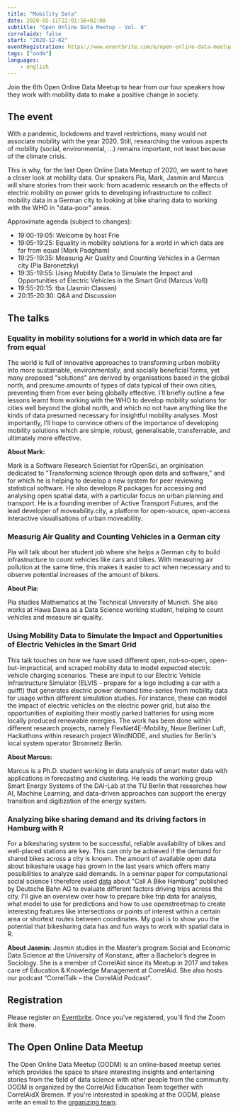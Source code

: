 ```yaml
---
title: "Mobility Data"
date: 2020-05-11T22:01:56+02:00
subtitle: "Open Online Data Meetup - Vol. 6"
correlaidx: false
start: "2020-12-02"
eventRegistration: https://www.eventbrite.com/e/open-online-data-meetup-vol-6-mobility-data-tickets-130394490431
tags: ["oodm"]
languages: 
    - english
---
```


Join the 6th Open Online Data Meetup to hear from our four speakers how they work with mobility data to make a positive change in society.

## The event
With a pandemic, lockdowns and travel restrictions, many would not associate mobility with the year 2020. Still, researching the various aspects of mobility (social, environmental, ...) remains important, not least because of the climate crisis.

This is why, for the last Open Online Data Meetup of 2020, we want to have a closer look at mobility data. Our speakers Pia, Mark, Jasmin and Marcus will share stories from their work: from academic research on the effects of electric mobility on power grids to developing infrastructure to collect mobility data in a German city to looking at bike sharing data to working with the WHO in "data-poor" areas.

Approximate agenda (subject to changes):

- 19:00-19:05: Welcome by host Frie
- 19:05-19:25: Equality in mobility solutions for a world in which data are far from equal (Mark Padgham)
- 19:25-19:35: Measurig Air Quality and Counting Vehicles in a German city (Pia Baronetzky)
- 19:35-19:55: Using Mobility Data to Simulate the Impact and Opportunities of Electric Vehicles in the Smart Grid (Marcus Voß)
- 19:55-20:15: tba (Jasmin Classen)
- 20:15-20:30: Q&A and Discussion

## The talks
### Equality in mobility solutions for a world in which data are far from equal

The world is full of innovative approaches to transforming urban mobility into more sustainable, environmentally, and socially beneficial forms, yet many proposed "solutions" are derived by organisations based in the global north, and presume amounts of types of data typical of their own cities, preventing them from ever being globally effective. I'll briefly outline a few lessons learnt from working with the WHO to develop mobility solutions for cities well beyond the global north, and which no not have anything like the kinds of data presumed necessary for insightful mobility analyses. Most importantly, I'll hope to convince others of the importance of developing mobility solutions which are simple, robust, generalisable, transferrable, and ultimately more effective.

**About Mark:**

Mark is a Software Research Scientist for rOpenSci, an orginisation dedicated to "Transforming science through open data and software," and for which he is helping to develop a new system for peer reviewing statistical software. He also develops R packages for accessing and analysing open spatial data, with a particular focus on urban planning and transport. He is a founding member of Active Transport Futures, and the lead developer of moveability.city, a platform for open-source, open-access interactive visualisations of urban moveability.

### Measurig Air Quality and Counting Vehicles in a German city

Pia will talk about her student job where she helps a German city to build infrastructure to count vehicles like cars and bikes. With measuring air pollution at the same time, this makes it easier to act when necessary and to observe potential increases of the amount of bikers.

**About Pia:**

Pia studies Mathematics at the Technical University of Munich. She also works at Hawa Dawa as a Data Science working student, helping to count vehicles and measure air quality.

### Using Mobility Data to Simulate the Impact and Opportunities of Electric Vehicles in the Smart Grid

This talk touches on how we have used different open, not-so-open, open-but-impractical, and scraped mobility data to model expected electric vehicle charging scenarios. These are input to our Electric Vehicle Infrastructure Simulator (ELVIS - prepare for a logo including a car with a quiff!) that generates electric power demand time-series from mobility data for usage within different simulation studies. For instance, these can model the impact of electric vehicles on the electric power grid, but also the opportunities of exploiting their mostly parked batteries for using more locally produced renewable energies. The work has been done within different research projects, namely FlexNet4E-Mobility, Neue Berliner Luft, Hackathons within research project WindNODE, and studies for Berlin's local system operator Stromnetz Berlin.

**About Marcus:**

Marcus is a Ph.D. student working in data analysis of smart meter data with applications in forecasting and clustering. He leads the working group Smart Energy Systems of the DAI-Lab at the TU Berlin that researches how AI, Machine Learning, and data-driven approaches can support the energy transition and digitization of the energy system.

### Analyzing bike sharing demand and its driving factors in Hamburg with R
For a bikesharing system to be successful, reliable availability of bikes and well-placed stations are key. This can only be achieved if the demand for shared bikes across a city is known.
The amount of available open data about bikeshare usage has grown in the last years which offers many possibilities to analyze said demands. In a seminar paper for computational social science I therefore used [data](https://data.deutschebahn.com/dataset/data-call-a-bike) about "Call A Bike Hamburg" published by Deutsche Bahn AG to evaluate different factors driving trips across the city. I'll give an overview over how to prepare bike trip data for analysis, what model to use for predictions and how to use openstreetmap to create interesting features like intersections or points of interest within a certain area or shortest routes between coordinates. My goal is to show you the potential that bikesharing data has and fun ways to work with spatial data in R.

**About Jasmin:**
Jasmin studies in the Master’s program Social and Economic Data Science at the University of Konstanz, after a Bachelor’s degree in Sociology. She is a member of CorrelAid since its Meetup in 2017 and takes care of Education & Knowledge Management at CorrelAid. She also hosts our podcast “CorrelTalk – the CorrelAid Podcast”. 

## Registration 
Please register on [Eventbrite](https://www.eventbrite.com/e/open-online-data-meetup-vol-6-mobility-data-tickets-130394490431). Once you've registered, you'll find the Zoom link there.

## The Open Online Data Meetup
The Open Online Data Meetup (OODM) is an online-based meetup series which provides the space to share interesting insights and entertaining stories from the field of data science with other people from the community. OODM is organized by the CorrelAid Education Team together with CorrelAidX Bremen. If you're interested in speaking at the OODM, please write an email to the [organizing team](mailto:events@correlaid.org).



